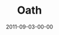 ---
layout: message
category: message
series: "Collide"
title: "Oath"
date: 2011-09-03-00-00
message_id: 690
audio: "http://s3.amazonaws.com/crossroads-media/media/legacy/mp3/collide04.mp3"
audio-duration: "50:17"
program: "http://s3.amazonaws.com/crossroads-media/media/legacy/documents/09_03-04_11Program.pdf"
description: "Brian Tome talks about the collisions that occur in marriage."
video: "https://s3.amazonaws.com/crossroadsvideomessages/collide04.mp4"
video-duration: "50:24"
video-image: "http://s3.amazonaws.com/crossroads-media/images/legacy/content/collide04_still.jpg"
explicit: "N"
---